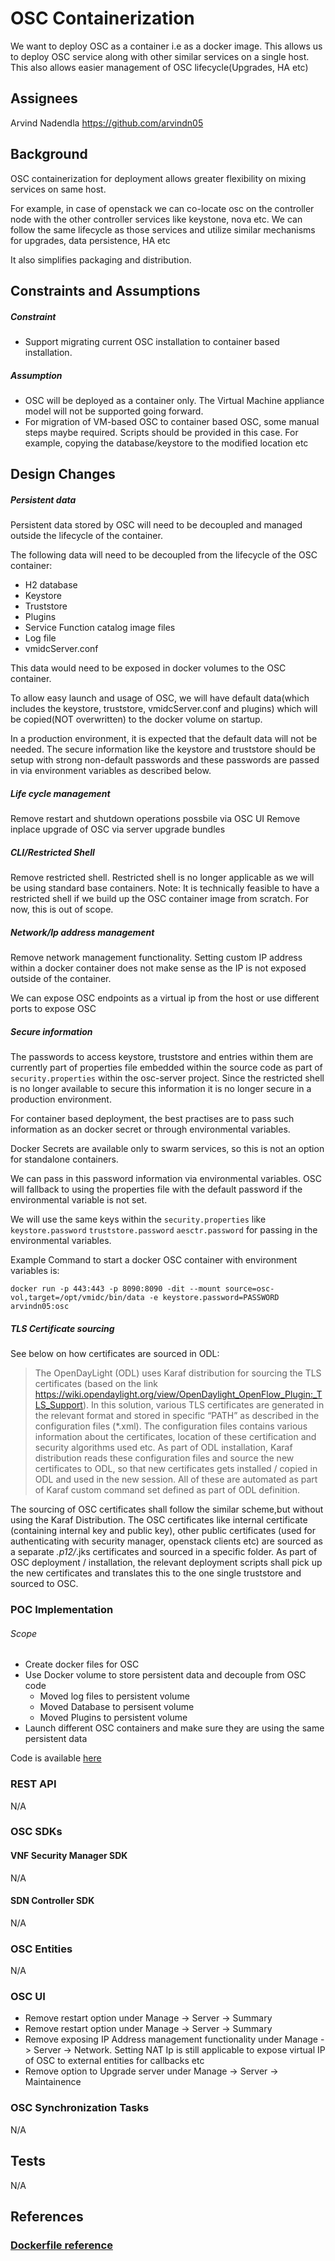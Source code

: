 # OSC Containerization

We want to deploy OSC as a container i.e as a docker image. This allows us to deploy OSC service along with other similar services on a single host. This also allows easier management of OSC lifecycle(Upgrades, HA etc)

## Assignees
Arvind Nadendla https://github.com/arvindn05

## Background

OSC containerization for deployment allows greater flexibility on mixing services on same host.

For example, in case of openstack we can co-locate osc on the controller node with the other controller services like keystone, nova etc. We can follow the same lifecycle as those services and utilize similar mechanisms for upgrades, data persistence, HA etc

It also simplifies packaging and distribution.

## Constraints and Assumptions

##### Constraint
- Support migrating current OSC installation to container based installation.

##### Assumption
- OSC will be deployed as a container only. The Virtual Machine appliance model will not be supported going forward.
- For migration of VM-based OSC to container based OSC, some manual steps maybe required. Scripts should be provided in this case. For example, copying the database/keystore to the modified location etc

## Design Changes

##### Persistent data
Persistent data stored by OSC will need to be decoupled and managed outside the lifecycle of the container.

The following data will need to be decoupled from the lifecycle of the OSC container:
- H2 database
- Keystore
- Truststore
- Plugins
- Service Function catalog image files
- Log file
- vmidcServer.conf

This data would need to be exposed in docker volumes to the OSC container.

To allow easy launch and usage of OSC, we will have default data(which includes the keystore, truststore, vmidcServer.conf and plugins) which will be copied(NOT overwritten) to the docker volume on startup.

In a production environment, it is expected that the default data will not be needed. The secure information like the keystore and truststore should be setup with strong non-default passwords and these passwords are passed in via environment variables as described below.

##### Life cycle management
Remove restart and shutdown operations possbile via OSC UI
Remove inplace upgrade of OSC via server upgrade bundles

##### CLI/Restricted Shell
Remove restricted shell. Restricted shell is no longer applicable as we will be using standard base containers.
Note: It is technically feasible to have a restricted shell if we build up the OSC container image from scratch. For now, this is out of scope.

##### Network/Ip address management
Remove network management functionality. Setting custom IP address within a docker container does not make sense as the IP is not exposed outside of the container.

We can expose OSC endpoints as a virtual ip from the host or use different ports to expose OSC

##### Secure information
The passwords to access keystore, truststore and entries within them are currently part of properties file embedded within the source code as part of `security.properties` within the osc-server project. Since the restricted shell is no longer available to secure this information it is no longer secure in a production environment.

For container based deployment, the best practises are to pass such information as an docker secret or through environmental variables.

Docker Secrets are available only to swarm services, so this is not an option for standalone containers.

We can pass in this password information via environmental variables. OSC will fallback to using the properties file with the default password if the environmental variable is not set.

We will use the same keys within the `security.properties` like `keystore.password` `truststore.password` `aesctr.password` for passing in the environmental variables.

Example Command to start a docker OSC container with environment variables is:

`docker run -p 443:443 -p 8090:8090 -dit --mount source=osc-vol,target=/opt/vmidc/bin/data -e keystore.password=PASSWORD arvindn05:osc`

##### TLS Certificate sourcing

See below on how certificates are sourced in ODL:

>The OpenDayLight (ODL) uses Karaf distribution for sourcing the TLS certificates (based on the link https://wiki.opendaylight.org/view/OpenDaylight_OpenFlow_Plugin:_TLS_Support). 
In this solution, various TLS certificates are generated in the relevant format and stored in specific “PATH” as described in the configuration files (*.xml). The configuration files contains various information about the certificates, location of these certification and security algorithms used etc.
As part of ODL installation, Karaf distribution reads these configuration files and source the new certificates to ODL, so that new certificates gets installed / copied in ODL and used in the new session. All of these are automated as part of Karaf custom command set defined as part of ODL definition.

The sourcing of OSC certificates shall follow the similar scheme,but without using the Karaf Distribution. The OSC certificates like internal certificate (containing internal key and public key), other public certificates (used for authenticating with security manager, openstack clients etc) are sourced as a separate *.p12/*.jks certificates and sourced in a specific folder.
As part of OSC deployment / installation, the relevant deployment scripts shall pick up the new certificates and translates this to the one single truststore and sourced to OSC.

### POC Implementation

###### Scope
- Create docker files for OSC
- Use Docker volume to store persistent data and decouple from OSC code
	- Moved log files to persistent volume
	- Moved Database to persisent volume
	- Moved Plugins to persistent volume
- Launch different OSC containers and make sure they are using the same persistent data

Code is available [here](https://github.com/arvindn05/osc-core/tree/docker)

### REST API
N/A

### OSC SDKs

#### VNF Security Manager SDK
N/A

#### SDN Controller SDK
N/A

### OSC Entities
N/A

### OSC UI
- Remove restart option under Manage -> Server -> Summary
- Remove restart option under Manage -> Server -> Summary
- Remove exposing IP Address management functionality under Manage -> Server -> Network. Setting NAT Ip is still applicable to expose virtual IP of OSC to external entities for callbacks etc
- Remove option to Upgrade server under Manage -> Server -> Maintainence

### OSC Synchronization Tasks
N/A

## Tests
N/A

## References
### [Dockerfile reference](https://docs.docker.com/engine/reference/builder/)